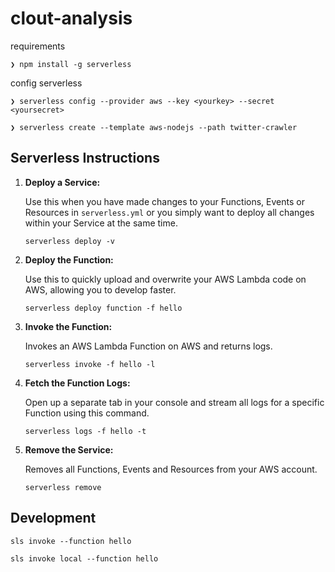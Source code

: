 

# clout-analysis



requirements

```
❯ npm install -g serverless 
```



config serverless

```
❯ serverless config --provider aws --key <yourkey> --secret <yoursecret> 
```

```
❯ serverless create --template aws-nodejs --path twitter-crawler 
```



## Serverless Instructions

1. **Deploy a Service:**

   Use this when you have made changes to your Functions, Events or Resources in `serverless.yml` or you simply want to deploy all changes within your Service at the same time.

   ```
   serverless deploy -v
   ```

2. **Deploy the Function:**

   Use this to quickly upload and overwrite your AWS Lambda code on AWS, allowing you to develop faster.

   ```
   serverless deploy function -f hello
   ```

3. **Invoke the Function:**

   Invokes an AWS Lambda Function on AWS and returns logs.

   ```
   serverless invoke -f hello -l
   ```

4. **Fetch the Function Logs:**

   Open up a separate tab in your console and stream all logs for a specific Function using this command.

   ```
   serverless logs -f hello -t
   ```

5. **Remove the Service:**

   Removes all Functions, Events and Resources from your AWS account.

   ```
   serverless remove
   ```



## Development

```
sls invoke --function hello
```

```
sls invoke local --function hello
```



